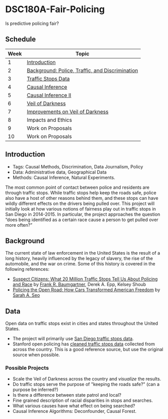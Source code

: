 # DSC180A-Fair-Policing
Is predictive policing fair?

## Schedule

|Week|Topic|
|--|--|
|1|[Introduction](01-Introduction.md)|
|2|[Background: Police, Traffic, and Discrimination](02-Background.md)|
|3|[Traffic Stops Data](03-Traffic-Stops-Data.md)|
|4|[Causal Inference](04-Causal-Inference-I.md)|
|5|[Causal Inference II](05-Causal-Inference-II.md)|
|6|[Veil of Darkness](06-Veil-Of-Darkness.md)|
|7|[Improvements on Veil of Darkness](07-Proposal-Ideas.md)|
|8|Impacts and Ethics|
|9|Work on Proposals|
|10|Work on Proposals|

## Introduction

* Tags: Causal Methods, Discrimination, Data Journalism, Policy
* Data: Administrative data, Geographical Data
* Methods: Causal Inference, Natural Experiments.

The most common point of contact between police and residents are
through traffic stops. While traffic stops help keep the roads safe,
police also have a host of other reasons behind them, and these stops
can have wildly different effects on the drivers being pulled
over. This project will initially look at how various notions of
fairness play out in traffic stops in San Diego in 2014-2015. In
particular, the project approaches the question “does being identified
as a certain race cause a person to get pulled over more often?”

## Background

The current state of law enforcement in the United States is the
result of a long history, heavily influenced by the legacy of slavery,
the rise of the automobile, and the war on crime. Some of this history
is covered in the following references:

* [Suspect Citizens: What 20 Million Traffic Stops Tell Us About
  Policing and Race](https://www.amazon.com/dp/B07BNP1QS6/) by [Frank R. Baumgartner](https://fbaum.unc.edu/), Derek A. Epp, Kelsey Shoub
* [Policing the Open Road: How Cars Transformed American
  Freedom](https://www.amazon.com/Policing-Open-Road-Transformed-American-ebook/dp/B07QGB1QCF)
  by [Sarah A. Seo](https://law.uiowa.edu/sarah-seo)

## Data

Open data on traffic stops exist in cities and states throughout the
United States. 

* The project will primarily use [San Diego traffic stops data](https://data.sandiego.gov/datasets/police-vehicle-stops/).
* Stanford open policing has [cleaned traffic stops
  data](https://openpolicing.stanford.edu/data/) collected from across
  the country. This is a good reference source, but use the original
  source when possible.

### Possible Projects

* Scale the Veil of Darkness across the country and *visualize* the results.
* Do traffic stops serve the purpose of "keeping the roads safe?" (can
  a purpose be inferred?)
* Is there a difference between state patrol and local?
* Fine grained description of racial disparities in stops and
  searches.
* What various causes have what effect on being searched?
* Causal Inference Algorithms: Deconfounder, Causal Forest.

